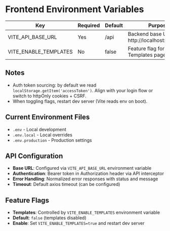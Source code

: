 # Frontend Environment Variables

| Key                     | Required | Default | Purpose                                    |
|-------------------------|----------|---------|--------------------------------------------|
| VITE_API_BASE_URL       | Yes      | /api    | Backend base URL (e.g., http://localhost:8080/api) |
| VITE_ENABLE_TEMPLATES   | No       | false   | Feature flag for Templates page            |

## Notes
- Auth token sourcing: by default we read `localStorage.getItem('accessToken')`. Align with your login flow or switch to httpOnly cookies + CSRF.
- When toggling flags, restart dev server (Vite reads env on boot).

## Current Environment Files
- `.env` - Local development
- `.env.local` - Local overrides
- `.env.production` - Production settings

## API Configuration
- **Base URL**: Configured via `VITE_API_BASE_URL` environment variable
- **Authentication**: Bearer token in Authorization header via API interceptor
- **Error Handling**: Normalized error responses with status and message
- **Timeout**: Default axios timeout (can be configured)

## Feature Flags
- **Templates**: Controlled by `VITE_ENABLE_TEMPLATES` environment variable
- **Default**: `false` (templates disabled)
- **Enable**: Set `VITE_ENABLE_TEMPLATES=true` and restart dev server
